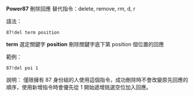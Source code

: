 **Power87** 刪除回應
替代指令：delete, remove, rm, d, r

語法：
```
87!del term position
```
__term__ 選定關鍵字
__position__ 刪除關鍵字底下第 position 個位置的回應

範例：
```
87!del poi 1
```
說明：
僅限擁有 87 身份組的人使用這個指令，成功刪除時不會改變原先回應的順序，使用新增指令時會優先從 1 開始遞增挑選空位加入回應。
